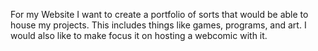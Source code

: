 For my Website I want to create a portfolio of sorts that would be able to house my projects. This includes things like games, programs, and art.
I would also like to make focus it on hosting a webcomic with it.
